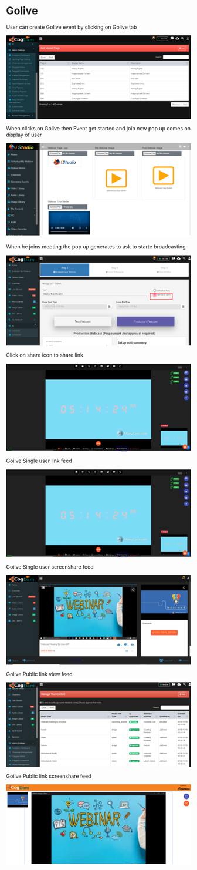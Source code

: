 # Golive

User can create Golive event by clicking on Golive tab 

![](.gitbook/assets/image%20%2854%29.png)

When clicks on Golive then Event get started and join now pop up comes on display of user

![](.gitbook/assets/image%20%28273%29.png)

When he joins meeting the pop up generates to ask to starte broadcasting 

![](.gitbook/assets/image%20%2848%29.png)

Click on share icon to share  link

![](.gitbook/assets/image%20%2820%29.png)

Goilve Single user link feed

![](.gitbook/assets/image%20%28184%29.png)

Goilve Single user screenshare feed

![](.gitbook/assets/microsoftteams-image-3.png)

Golive Public link view feed

![](.gitbook/assets/image%20%28197%29.png)

Goilve Public link screenshare feed

![](.gitbook/assets/microsoftteams-image-4.png)











